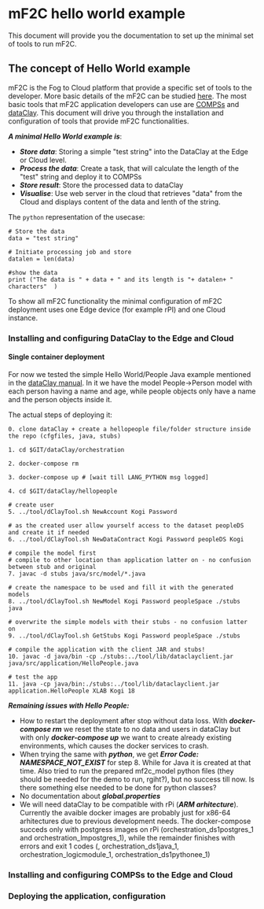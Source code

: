 # mF2C hello world example

This document will provide you the documentation to set up the minimal set of tools to run mF2C.

## The concept of Hello World example
mF2C is the Fog to Cloud platform that provide a specific set of tools to the developer. More basic details of the mF2C can be studied [here](http://www.mf2c-project.eu/). The most basic tools that mF2C application developers can use are [COMPSs](https://github.com/mF2C/COMPSs) and [dataClay](https://github.com/mF2C/dataClay). This document will drive you through the installation and configuration of tools that provide mF2C functionalities. 

***A minimal Hello World example is***:

 * ***Store data***: Storing a simple "test string" into the DataClay at the Edge or Cloud level.
 * ***Process the data***: Create a task, that will calculate the length of the "test" string and deploy it to COMPSs
 * ***Store result***: Store the processed data to dataClay
 * ***Visualise***: Use web server in the cloud that retrieves "data" from the Cloud and displays content of the data and lenth of the string.

 The ```python``` representation of the usecase:

 ```
 # Store the data
 data = "test string"

 # Initiate processing job and store
 datalen = len(data)

 #show the data
 print ("The data is " + data + " and its length is "+ datalen+ " characters"  )

 ```


To show all mF2C functionality the minimal configuration of mF2C deployment uses one Edge device (for example rPI) and one Cloud instance. 

### Installing and configuring DataClay to the Edge and Cloud

#### Single container deployment

For now we tested the simple Hello World/People Java example mentioned in the [dataClay manual](https://github.com/mF2C/dataClay/blob/master/manual/dataClay-Manual.pdf). In it we have the model People->Person model with each person having a name and age, while people objects only have a name and the person objects inside it.

The actual steps of deploying it:
```
0. clone dataClay + create a hellopeople file/folder structure inside the repo (cfgfiles, java, stubs)

1. cd $GIT/dataClay/orchestration

2. docker-compose rm

3. docker-compose up # [wait till LANG_PYTHON msg logged]

4. cd $GIT/dataClay/hellopeople

# create user
5. ../tool/dClayTool.sh NewAccount Kogi Password

# as the created user allow yourself access to the dataset peopleDS and create it if needed
6. ../tool/dClayTool.sh NewDataContract Kogi Password peopleDS Kogi

# compile the model first
# compile to other location than application latter on - no confusion between stub and original
7. javac -d stubs java/src/model/*.java

# create the namespace to be used and fill it with the generated models
8. ../tool/dClayTool.sh NewModel Kogi Password peopleSpace ./stubs java

# overwrite the simple models with their stubs - no confusion latter on
9. ../tool/dClayTool.sh GetStubs Kogi Password peopleSpace ./stubs

# compile the application with the client JAR and stubs!
10. javac -d java/bin -cp ./stubs:../tool/lib/dataclayclient.jar java/src/application/HelloPeople.java

# test the app
11. java -cp java/bin:./stubs:../tool/lib/dataclayclient.jar application.HelloPeople XLAB Kogi 18
```
***Remaining issues with Hello People:***
* How to restart the deployment after stop without data loss. With ***docker-compose rm*** we reset the state to no data and users in dataClay but with only ***docker-compose up*** we want to create already existing environments, which causes the docker services to crash.
* When trying the same with ***python***, we get ***Error Code: NAMESPACE_NOT_EXIST*** for step 8. While for Java it is created at that time. Also tried to run the prepared mf2c_model python files (they should be needed for the demo to run, rgiht?), but no success till now. Is there something else needed to be done for python classes?
* No documentation about ***global.properties***
* We will need dataClay to be compatible with rPi (***ARM arhitecture***). Currently the avaible docker images are probably just for x86-64 arhitectures due to previous development needs. The docker-compose succeds only with postgress images on rPi (orchestration_ds1postgres_1 and orchestration_lmpostgres_1), while the remainder finishes with errors and exit 1 codes (, orchestration_ds1java_1, orchestration_logicmodule_1, orchestration_ds1pythonee_1)



### Installing and configuring COMPSs to the Edge and Cloud

### Deploying the application, configuration



